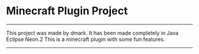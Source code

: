 # Minecraft Plugin Project
--------------------------------------------------



This project was made by dmark.
It has been made completely in Java Eclipse Neon.2
This is a minecraft plugin with some fun features.



---------------------------------------------------
